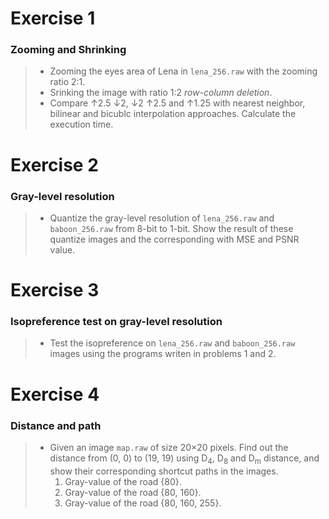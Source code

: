 # Exercise 1
### Zooming and Shrinking
> * Zooming the eyes area of Lena in `lena_256.raw` with the zooming ratio 2:1.
> * Srinking the image with ratio 1:2 *row-column deletion*.
> * Compare ↑2.5 ↓2, ↓2 ↑2.5 and  ↑1.25 with nearest neighbor, bilinear and bicublc interpolation approaches. Calculate the execution time.
# Exercise 2
### Gray-level resolution
> * Quantize the gray-level resolution of `lena_256.raw` and `baboon_256.raw` from 8-bit to 1-bit. Show the result of these quantize images and the corresponding with MSE and PSNR value.
# Exercise 3
### Isopreference test on gray-level resolution
> * Test the isopreference on `lena_256.raw` and `baboon_256.raw` images using the programs writen in problems 1 and 2.
# Exercise 4
### Distance and path
> * Given an image `map.raw` of size 20×20 pixels. Find out the distance from (0, 0) to (19, 19) using D<sub>4</sub>, D<sub>8</sub> and D<sub>m</sub> distance, and show their corresponding shortcut paths in the images.
>   1. Gray-value of the road {80}.
>   2. Gray-value of the road {80, 160}.
>   3. Gray-value of the road {80, 160, 255}.